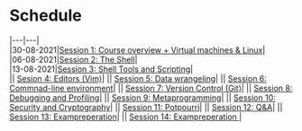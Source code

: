 <!-- JS use if these pages are used as githubpages. can be deleted if used elsewhere -->
<script src="https://code.jquery.com/jquery-3.2.1.min.js"></script>
<script src="script.js"></script>
# Schedule 

|---|---|    
|30-08-2021|[Session 1: Course overview + Virtual machines & Linux](1.html)|   
|06-08-2021|[Session 2: The Shell](2.html)|    
|13-08-2021|[Session 3: Shell Tools and Scripting](3.html)|    
|| [Sesion 4: Editors (Vim)](editors.html)|
|| [Session 5: Data wrangeling](data-wrangling.html)|
|| [Session 6: Commnad-line environment](commandline-env.html)|
|| [Session 7: Version Control (Git)](version-control.html)|
|| [Session 8: Debugging and Profiling](debugging-profiling.html)|
|| [Session 9: Metaprogramming](metaprogramming.html)|
|| [Session 10: Security and Cryptography](security-crypt.html)|
|| [Session 11: Potpourri](potpourri.html)|
|| [Session 12: Q&A](q-a.html)|
|| [Session 13: Exampreperation](examprep.html)|
|| [Session 14: Exampreperation ](examprep.html)|
